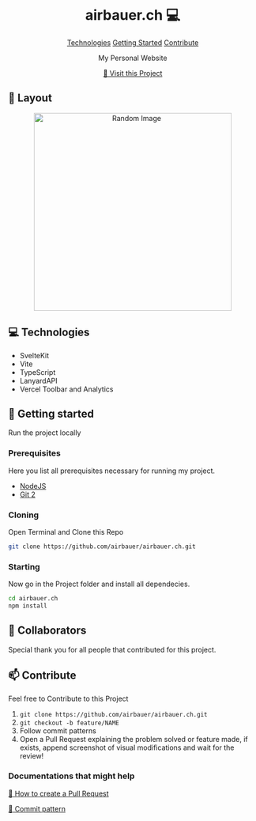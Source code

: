                   
 
<h1 align="center" style="font-weight: bold;">airbauer.ch 💻</h1>

<p align="center">
<a href="#technologies">Technologies</a>
<a href="#started">Getting Started</a>
<a href="#contribute">Contribute</a> 
</p>


<p align="center">My Personal Website</p>


<p align="center">
<a href="https://github.com/airbauer/airbauer.ch">📱 Visit this Project</a>
</p>
 
<h2 id="layout">🎨 Layout</h2>

<p align="center">

<img src="https://i.imgur.com/VG3Y0sX.jpeg" alt="Random Image" width="400px">
</p>
 
<h2 id="technologies">💻 Technologies</h2>

- SvelteKit
- Vite
- TypeScript
- LanyardAPI
- Vercel Toolbar and Analytics
 
<h2 id="started">🚀 Getting started</h2>

Run the project locally
 
<h3>Prerequisites</h3>

Here you list all prerequisites necessary for running my project. 

- [NodeJS](https://github.com/)
- [Git 2](https://github.com)
 
<h3>Cloning</h3>

Open Terminal and Clone this Repo

```bash
git clone https://github.com/airbauer/airbauer.ch.git
```
 
<h3>Starting</h3>

Now go in the Project folder and install all dependecies.

```bash
cd airbauer.ch
npm install
```
 
<h2 id="colab">🤝 Collaborators</h2>

<p>Special thank you for all people that contributed for this project.</p>
<table>
<tr>
 
<h2 id="contribute">📫 Contribute</h2>

Feel free to Contribute to this Project

1. `git clone https://github.com/airbauer/airbauer.ch.git`
2. `git checkout -b feature/NAME`
3. Follow commit patterns
4. Open a Pull Request explaining the problem solved or feature made, if exists, append screenshot of visual modifications and wait for the review!
 
<h3>Documentations that might help</h3>

[📝 How to create a Pull Request](https://www.atlassian.com/br/git/tutorials/making-a-pull-request)

[💾 Commit pattern](https://gist.github.com/joshbuchea/6f47e86d2510bce28f8e7f42ae84c716)
